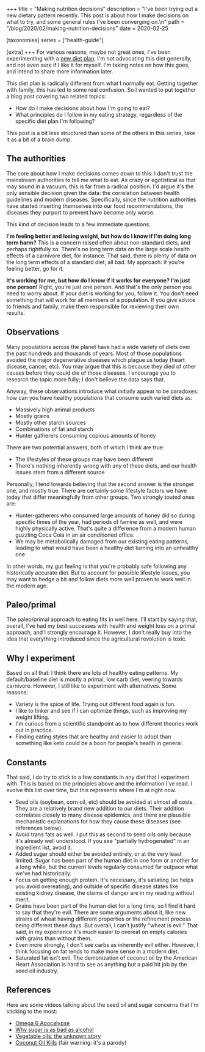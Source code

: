 +++
title = "Making nutrition decisions"
description = "I've been trying out a new dietary pattern recently. This post is about how I make decisions on what to try, and some general rules I've been converging on.\n"
path = "/blog/2020/02/making-nutrition-decisions"
date = 2020-02-25

[taxonomies]
series = ["health-guide"]

[extra]
+++
For various reasons, maybe not great ones, I've been experimenting with a [new diet plan](https://fireinabottle.net/introducing-the-croissant-diet/). I'm not advocating this diet generally, and not even sure if I like it for myself. I'm taking notes on how this goes, and intend to share more information later.

This diet plan is radically different from what I normally eat. Getting together with family, this has led to some real confusion. So I wanted to put together a blog post covering two related topics:

* How do I make decisions about how I'm going to eat?
* What principles do I follow in my eating strategy, regardless of the specific diet plan I'm following?

This post is a bit less structured than some of the others in this series, take it as a bit of a brain dump.

## The authorities

The core about how I make decisions comes down to this: I don't trust the mainstream authorities to tell me what to eat. As crazy or egotistical as that may sound in a vacuum, this is far from a radical position. I'd argue it's the only sensible decision given the data: the correlation between health guidelines and modern diseases. Specifically, since the nutrition authorities have started inserting themselves into our food recommendations, the diseases they purport to prevent have become only worse.

This kind of decision leads to a few immediate questions:

__I'm feeling better and losing weight, but how do I know if I'm doing long term harm?__ This is a concern raised often about non-standard diets, and perhaps rightfully so. There's no long term data on the large scale health effects of a carnivore diet, for instance. That said, there is plenty of data on the long term effects of a standard diet, all bad. My approach: if you're feeling better, go for it.

__It's working for me, but how do I know if it works for everyone? I'm just one person!__ Right, you're just one person. And that's the only person you need to worry about. If your diet is working for you, follow it. You don't need something that will work for all members of a population. If you give advice to friends and family, make them responsible for reviewing their own results.

## Observations

Many populations across the planet have had a wide variety of diets over the past hundreds and thousands of years. Most of those populations avoided the major degenerative diseases which plague us today (heart disease, cancer, etc). You may argue that this is because they died of other causes before they could die of those diseases. I encourage you to research the topic more fully; I don't believe the data says that.

Anyway, these observations introduce what initially appear to be paradoxes: how can you have healthy populations that consume such varied diets as:

* Massively high animal products
* Mostly grains
* Mostly other starch sources
* Combinations of fat and starch
* Hunter gatherers consuming copious amounts of honey

There are two potential answers, both of which I think are true:

* The lifestyles of these groups may have been different
* There's nothing inherently wrong with any of these diets, and our health issues stem from a different source

Personally, I tend towards believing that the second answer is the stronger one, and mostly true. There are certainly some lifestyle factors we have today that differ meaningfully from other groups. Two strongly touted ones are:

* Hunter-gatherers who consumed large amounts of honey did so during specific times of the year, had periods of famine as well, and were highly physically active. That's quite a difference from a modern human guzzling Coca Cola in an air conditioned office.
* We may be metabolically damaged from our existing eating patterns, leading to what would have been a healthy diet turning into an unhealthy one

In other words, my gut feeling is that you're probably safe following any historically accurate diet. But to account for possible lifestyle issues, you may want to hedge a bit and follow diets more well proven to work well in the modern age.

## Paleo/primal

The paleo/primal approach to eating fits in well here. I'll start by saying that, overall, I've had my best successes with health and weight loss on a primal approach, and I strongly encourage it. However, I don't really buy into the idea that everything introduced since the agricultural revolution is toxic.

## Why I experiment

Based on all that: I think there are lots of healthy eating patterns. My default/baseline diet is mostly a primal, low carb diet, veering towards carnivore. However, I still like to experiment with alternatives. Some reasons:

* Variety is the spice of life. Trying out different food again is fun.
* I like to tinker and see if I can optimize things, such as improving my weight lifting.
* I'm curious from a scientific standpoint as to how different theories work out in practice.
* Finding eating styles that are healthy and easier to adopt than something like keto could be a boon for people's health in general.

## Constants

That said, I do try to stick to a few constants in any diet that I experiment with. This is based on the principles above and the information I've read. I evolve this list over time, but this represents where I'm at right now.

* Seed oils (soybean, corn oil, etc) should be avoided at almost all costs. They are a relatively brand new addition to our diets. Their addition correlates closely to many disease epidemics, and there are plausible mechanistic explanations for how they cause these diseases (see references below).
* Avoid trans fats as well. I put this as second to seed oils only because it's already well understood. If you see "partially hydrogenated" in an ingredient list, avoid it.
* Added sugar should either be avoided entirely, or at the very least limited. Sugar has been part of the human diet in one form or another for a long while, but the current levels regularly consumed far outpace what we've had historically.
* Focus on getting enough protein. It's necessary, it's satiating (so helps you avoid overeating), and outside of specific disease states like existing kidney disease, the claims of danger are in my reading without merit.
* Grains have been part of the human diet for a long time, so I find it hard to say that they're evil. There are some arguments about it, like new strains of wheat having different properties or the refinement process being different these days. But overall, I can't justify "wheat is evil." That said, in my experience it's much easier to overeat on empty calories with grains than without them.
* Even more strongly, I don't see carbs as inherently evil either. However, I think focusing on fat tends to make more sense in a modern diet.
* Saturated fat isn't evil. The demonization of coconut oil by the American Heart Association is hard to see as anything but a paid hit job by the seed oil industry.

## References

Here are some videos talking about the seed oil and sugar concerns that I'm sticking to the most:

* [Omega 6 Apocalypse](https://youtu.be/pHnPinYI2Yc)
* [Why sugar is as bad as alcohol](https://www.youtube.com/watch?v=f_4Q9Iv7_Ao)
* [Vegetable oils: the unknown story](https://www.youtube.com/watch?v=Q2UnOryQiIY)
* [Coconut Oil Kills](https://youtu.be/I_j-tBJ3Kss) (fair warning: it's a parody)
